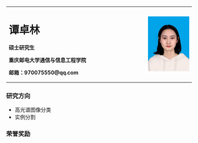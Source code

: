 <table border="0">
  <tr>
    <td width="75%">
      <h1>谭卓林</h1>
      <p><b>硕士研究生</b></p>
      <p><b>重庆邮电大学通信与信息工程学院</b></p>
      <p><b>邮箱：970075550@qq.com</b></p>
    </td>
    <td width="25%">
      <img src="/IMG_1171(20210908-093354).JPG" width="100%"> 
    </td>
  </tr>
</table>

### 研究方向
- 高光谱图像分类
- 实例分割

### 荣誉奖励
